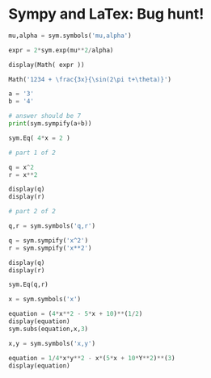 # Sympy and LaTex: Bug hunt!

```python
mu,alpha = sym.symbols('mu,alpha')

expr = 2*sym.exp(mu**2/alpha)

display(Math( expr ))
```

```python
Math('1234 + \frac{3x}{\sin(2\pi t+\theta)}')
```

```python
a = '3'
b = '4'

# answer should be 7
print(sym.sympify(a+b))
```

```python
sym.Eq( 4*x = 2 )
```

```python
# part 1 of 2

q = x^2
r = x**2

display(q)
display(r)
```

```python
# part 2 of 2

q,r = sym.symbols('q,r')

q = sym.sympify('x^2')
r = sym.sympify('x**2')

display(q)
display(r)

sym.Eq(q,r)
```

```python
x = sym.symbols('x')

equation = (4*x**2 - 5*x + 10)**(1/2)
display(equation)
sym.subs(equation,x,3)
```

```python
x,y = sym.symbols('x,y')

equation = 1/4*x*y**2 - x*(5*x + 10*Y**2)**(3)
display(equation)
```
